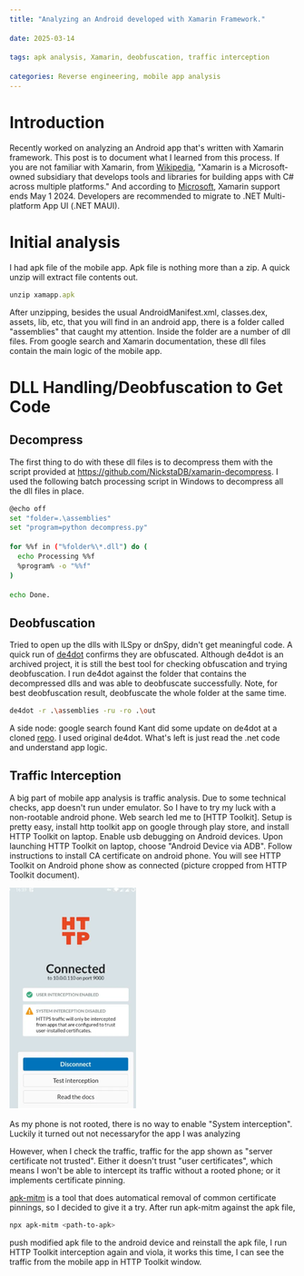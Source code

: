 ```yaml
---
title: "Analyzing an Android developed with Xamarin Framework."

date: 2025-03-14

tags: apk analysis, Xamarin, deobfuscation, traffic interception

categories: Reverse engineering, mobile app analysis
---
```


# Introduction

Recently worked on analyzing an Android app that's written with Xamarin framework. This post is to document what I learned from this process. If you are not familiar with Xamarin, from [Wikipedia](https://en.wikipedia.org/wiki/Xamarin), "Xamarin is a Microsoft-owned subsidiary that develops tools and libraries for building apps with C# across multiple platforms." And according to [Microsoft](https://dotnet.microsoft.com/en-us/apps/xamarin), Xamarin support ends May 1 2024. Developers are recommended to migrate to .NET Multi-platform App UI (.NET MAUI).

# Initial analysis
I had apk file of the mobile app. Apk file is nothing more than a zip. A quick unzip will extract file contents out.
```javascript
unzip xamapp.apk
```
After unzipping, besides the usual AndroidManifest.xml, classes.dex, assets, lib, etc, that you will find in an android app, there is a folder called "assemblies" that caught my attention. Inside the folder are a number of dll files.
From google search and Xamarin documentation, these dll files contain the main logic of the mobile app. 

# DLL Handling/Deobfuscation to Get Code
## Decompress
The first thing to do with these dll files is to decompress them with the script provided at https://github.com/NickstaDB/xamarin-decompress. I used the following batch processing script in Windows to decompress all the dll files in place.
```bash
@echo off
set "folder=.\assemblies"
set "program=python decompress.py"

for %%f in ("%folder%\*.dll") do (
  echo Processing %%f
  %program% -o "%%f"
)

echo Done.
```
## Deobfuscation
Tried to open up the dlls with ILSpy or dnSpy, didn't get meaningful code. A quick run of [de4dot](https://github.com/de4dot/de4dot) confirms they are obfuscated. Although de4dot is an archived project, it is still the best tool for checking obfuscation and trying deobfuscation. I run de4dot against the folder that contains the decompressed dlls and was able to deobfuscate successfully. Note, for best deobfuscation result, deobfuscate the whole folder at the same time.
```bash
de4dot -r .\assemblies -ru -ro .\out
```
A side node: google search found Kant did some update on de4dot at a cloned [repo](https://github.com/kant2002/de4dot). I used original de4dot.
What's left is just read the .net code and understand app logic.
## Traffic Interception
A big part of mobile app analysis is traffic analysis. Due to some technical checks, app doesn't run under emulator. So I have to try my luck with a non-rootable android phone.
Web search led me to [HTTP Toolkit]. Setup is pretty easy, install http toolkit app on google through play store, and install HTTP Toolkit on laptop.
Enable usb debugging on Android devices.
Upon launching HTTP Toolkit on laptop, choose "Android Device via ADB". Follow instructions to install CA certificate on android phone. You will see HTTP Toolkit on Android phone show as connected (picture cropped from HTTP Toolkit document).

![Connected](images/connected.png)

As my phone is not rooted, there is no way to enable "System interception". Luckily it turned out not necessaryfor the app I was analyzing

However, when I check the traffic, traffic for the app shown as "server certificate not trusted". Either it doesn't trust "user certificates", which means I won't be able to intercept its traffic without a rooted phone; or it implements certificate pinning. 

[apk-mitm](https://github.com/niklashigi/apk-mitm) is a tool that does automatical removal of common certificate pinnings, so I decided to give it a try. After run apk-mitm against the apk file,
```bash
npx apk-mitm <path-to-apk>
```
push modified apk file to the android device and reinstall the apk file, I run HTTP Toolkit interception again and viola, it works this time, I can see the traffic from the mobile app in HTTP Toolkit window.






